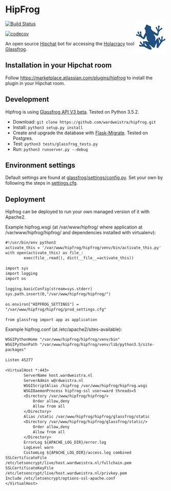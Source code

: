 # HipFrog
<img width=100px align=right alt="Hipfrog" src="/glassfrog/static/hipfrog.png">
<a href="https://travis-ci.org/wardweistra/hipfrog"><img alt="Build Status" src="https://travis-ci.org/wardweistra/hipfrog.svg?branch=master"></a>

<a href="https://codecov.io/gh/wardweistra/hipfrog"><img alt="codecov" src="https://codecov.io/gh/wardweistra/hipfrog/branch/master/graph/badge.svg"></a>

An open source [Hipchat](http://hipchat.com/) bot for accessing the [Holacracy](http://www.holacracy.org/) tool [Glassfrog](https://glassfrog.com).

## Installation in your Hipchat room
Follow https://marketplace.atlassian.com/plugins/hipfrog to install the plugin in your Hipchat room.

## Development
Hipfrog is using [Glassfrog API V3 beta](https://github.com/holacracyone/glassfrog-api/tree/API_v3). Tested on Python 3.5.2.

* Download: `git clone https://github.com/wardweistra/hipfrog.git`  
* Install: `python3 setup.py install`  
* Create and upgrade the database with [Flask-Migrate](https://flask-migrate.readthedocs.io/en/latest/). Tested on Postgres.  
* Test: `python3 tests/glassfrog_tests.py`  
* Run: `python3 runserver.py --debug`  

## Environment settings

Default settings are found at [glassfrog/settings/config.py](glassfrog/settings/config.py). Set your own by following the steps in [settings.cfg](settings.cfg).

## Deployment
Hipfrog can be deployed to run your own managed version of it with Apache2.

Example hipfrog.wsgi (at /var/www/hipfrog/ where application at /var/www/hipfrog/hipfrog/ and dependencies installed with virtualenv):

    #!/usr/bin/env python3
    activate_this = '/var/www/hipfrog/hipfrog/venv/bin/activate_this.py'
    with open(activate_this) as file_:
            exec(file_.read(), dict(__file__=activate_this))
    
    import sys
    import logging
    import os
    
    logging.basicConfig(stream=sys.stderr)
    sys.path.insert(0,"/var/www/hipfrog/hipfrog/")
    
    os.environ["HIPFROG_SETTINGS"] = "/var/www/hipfrog/hipfrog/prod_settings.cfg"
    
    from glassfrog import app as application

Example hipfrog.conf (at /etc/apache2/sites-available):

    WSGIPythonHome "/var/www/hipfrog/hipfrog/venv/bin"
    WSGIPythonPath "/var/www/hipfrog/hipfrog/venv/lib/python3.5/site-packages"
    
    Listen 45277
    
    <VirtualHost *:443>
            ServerName host.wardweistra.nl
            ServerAdmin w@rdweistra.nl
            WSGIScriptAlias /hipfrog /var/www/hipfrog/hipfrog.wsgi
            WSGIDaemonProcess hipfrog-ssl user=ward threads=5
            <Directory /var/www/hipfrog/hipfrog/>
                Order allow,deny
                Allow from all
            </Directory>
            Alias /static /var/www/hipfrog/hipfrog/glassfrog/static
            <Directory /var/www/hipfrog/hipfrog/glassfrog/static/>
                Order allow,deny
                Allow from all
            </Directory>
            ErrorLog ${APACHE_LOG_DIR}/error.log
            LogLevel warn
            CustomLog ${APACHE_LOG_DIR}/access.log combined
    SSLCertificateFile /etc/letsencrypt/live/host.wardweistra.nl/fullchain.pem
    SSLCertificateKeyFile /etc/letsencrypt/live/host.wardweistra.nl/privkey.pem
    Include /etc/letsencrypt/options-ssl-apache.conf
    </VirtualHost>
